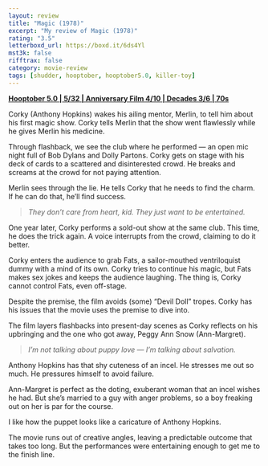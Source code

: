 ```yaml
---
layout: review
title: "Magic (1978)"
excerpt: "My review of Magic (1978)"
rating: "3.5"
letterboxd_url: https://boxd.it/6ds4Yl
mst3k: false
rifftrax: false
category: movie-review
tags: [shudder, hooptober, hooptober5.0, killer-toy]
---
```


<b><a href="https://boxd.it/pRFMi/detail" target="_blank" rel="noopener">Hooptober 5.0 | 5/32 | Anniversary Film 4/10 | Decades 3/6 | 70s</a></b>

Corky (Anthony Hopkins) wakes his ailing mentor, Merlin, to tell him about his first magic show. Corky tells Merlin that the show went flawlessly while he gives Merlin his medicine.

Through flashback, we see the club where he performed — an open mic night full of Bob Dylans and Dolly Partons. Corky gets on stage with his deck of cards to a scattered and disinterested crowd. He breaks and screams at the crowd for not paying attention.

Merlin sees through the lie. He tells Corky that he needs to find the charm. If he can do that, he’ll find success.

<blockquote><i>They don’t care from heart, kid. They just want to be entertained.</i></blockquote>

One year later, Corky performs a sold-out show at the same club. This time, he does the trick again. A voice interrupts from the crowd, claiming to do it better.

Corky enters the audience to grab Fats, a sailor-mouthed ventriloquist dummy with a mind of its own. Corky tries to continue his magic, but Fats makes sex jokes and keeps the audience laughing. The thing is, Corky cannot control Fats, even off-stage.

Despite the premise, the film avoids (some) “Devil Doll” tropes. Corky has his issues that the movie uses the premise to dive into.

The film layers flashbacks into present-day scenes as Corky reflects on his upbringing and the one who got away, Peggy Ann Snow (Ann-Margret).

<blockquote><i>I’m not talking about puppy love — I’m talking about salvation.</i></blockquote>

Anthony Hopkins has that shy cuteness of an incel. He stresses me out so much. He pressures himself to avoid failure.

Ann-Margret is perfect as the doting, exuberant woman that an incel wishes he had. But she’s married to a guy with anger problems, so a boy freaking out on her is par for the course.

I like how the puppet looks like a caricature of Anthony Hopkins.

The movie runs out of creative angles, leaving a predictable outcome that takes too long. But the performances were entertaining enough to get me to the finish line.
